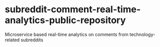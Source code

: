 # subreddit-comment-real-time-analytics-public-repository
Microservice based real-time analytics on comments from technology-related subreddits

